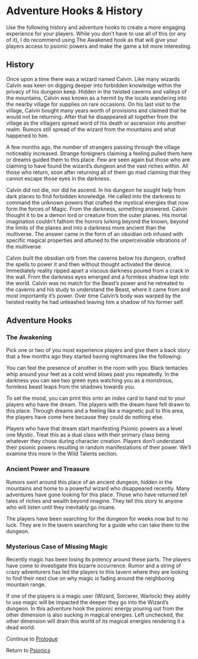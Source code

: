 # Adventure Hooks & History

Use the following history and adventure hooks to create a more engaging experience for your players. While you don't have to use all of this (or any of it), I do recommend using The Awakened hook as that will give your players access to psionic powers and make the game a bit more interesting.

## History

Once upon a time there was a wizard named Calvin. Like many wizards Calvin was keen on digging deeper into forbidden knowledge within the privacy of his dungeon keep. Hidden in the twisted caverns and valleys of the mountains, Calvin was known as a hermit by the locals wandering into the nearby village for supplies on rare occasions. On his last visit to the village, Calvin bought many years worth of provisions and claimed that he would not be returning. After that he disappeared all together from the village as the villagers spread word of his death or ascension into another realm. Rumors still spread of the wizard from the mountains and what happened to him.

A few months ago, the number of strangers passing through the village noticeably increased. Strange foreigners claiming a feeling pulled them here or dreams guided them to this place. Few are seen again but those who are claiming to have found the wizard’s dungeon and the vast riches within. All those who return, soon after returning all of them go mad claiming that they cannot escape those eyes in the darkness.

Calvin did not die, nor did he ascend. In his dungeon he sought help from dark places to find forbidden knowledge. He called into the darkness to command the unknown powers that crafted the mystical energies that now form the forces of Magic. From the darkness, something answered. Calvin thought it to be a demon lord or creature from the outer planes. His mortal imagination couldn’t fathom the horrors lurking beyond the known, beyond the limits of the planes and into a darkness more ancient than the multiverse. The answer came in the form of an obsidian orb infused with specific magical properties and attuned to the unperceivable vibrations of the multiverse.

Calvin built the obsidian orb from the caverns below his dungeon, crafted the spells to power it and then without thought activated the device. Immediately reality ripped apart a viscous darkness poured from a crack in the wall. From the darkness eyes emerged and a formless shadow lept into the world. Calvin was no match for the Beast’s power and he retreated to the caverns and his study to understand the Beast, where it came from and most importantly it’s power. Over time Calvin’s body was warped by the twisted reality he had unleashed leaving him a shadow of his former self.

## Adventure Hooks

### The Awakening

Pick one or two of you most experience players and give them a back story that a few months ago they started having nightmares like the following:

You can feel the presence of another in the room with you. Black tentacles whip around your feet as a cold wind blows past you repeatedly. In the darkness you can see two green eyes watching you as a monstrous, formless beast leaps from the shadows towards you.

To set the mood, you can print this onto an index card to hand out to your players who have the dream. The players with the dream have felt drawn to this place. Through dreams and a feeling like a magnetic pull to this area, the players have come here because they could do nothing else.

Players who have that dream start manifesting Psionic powers as a level one Mystic. Treat this as a dual class with their primary class being whatever they chose during character creation. Players don’t understand their psionic powers resulting in random manifestations of their power. We’ll examine this more in the Wild Talents section.

### Ancient Power and Treasure

Rumors swirl around this place of an ancient dungeon, hidden in the mountains and home to a powerful wizard who disappeared recently. Many adventures have gone looking for this place. Those who have returned tell tales of riches and wealth beyond imagine. They tell this story to anyone who will listen until they inevitably go insane.

The players have been searching for the dungeon for weeks now but to no luck. They are in the tavern searching for a guide who can take them to the dungeon.

### Mysterious Case of Missing Magic

Recently magic has been losing its potency around these parts. The players have come to investigate this bizarre occurrence. Rumor and a string of crazy adventurers has led the players to this tavern where they are looking to find their next clue on why magic is fading around the neighboring mountain range.

If one of the players is a magic user (Wizard, Sorcerer, Warlock) they ability to use magic will be impacted the deeper they go into the Wizard’s dungeon. In this adventure hook the psionic energy pouring out from the other dimension is also sucking in magical energies. Left unchecked, the other dimension will drain this world of its magical energies rendering it a dead world.

Continue to [Prologue](Prologue.md)

Return to [Psionics](Psionics.md)